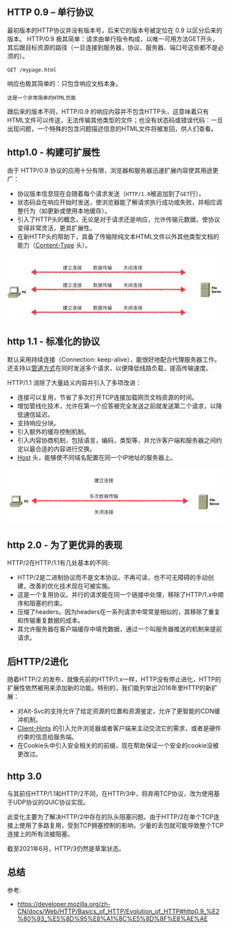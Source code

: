 
## HTTP 0.9 – 单行协议

最初版本的HTTP协议并没有版本号，后来它的版本号被定位在 0.9 以区分后来的版本。 HTTP/0.9 极其简单：请求由单行指令构成，以唯一可用方法GET开头，其后跟目标资源的路径（一旦连接到服务器，协议、服务器、端口号这些都不是必须的）。
```
GET /mypage.html
```

响应也极其简单的：只包含响应文档本身。

```
这是一个非常简单的HTML页面
```


跟后来的版本不同，HTTP/0.9 的响应内容并不包含HTTP头，这意味着只有HTML文件可以传送，无法传输其他类型的文件；也没有状态码或错误代码：一旦出现问题，一个特殊的包含问题描述信息的HTML文件将被发回，供人们查看。

## http1.0 - 构建可扩展性

由于 HTTP/0.9 协议的应用十分有限，浏览器和服务器迅速扩展内容使其用途更广：

*   协议版本信息现在会随着每个请求发送（`HTTP/1.0`被追加到了`GET`行）。
*   状态码会在响应开始时发送，使浏览器能了解请求执行成功或失败，并相应调整行为（如更新或使用本地缓存）。
*   引入了HTTP头的概念，无论是对于请求还是响应，允许传输元数据，使协议变得非常灵活，更具扩展性。
*   在新HTTP头的帮助下，具备了传输除纯文本HTML文件以外其他类型文档的能力（[Content-Type](https://developer.mozilla.org/zh-CN/docs/Web/HTTP/Headers/Content-Type) 头）。

![](./images/http1.0.png)


## http 1.1 - 标准化的协议

默认采用持续连接（Connection: keep-alive），能很好地配合代理服务器工作。
还支持以[管道方式](https://zh.wikipedia.org/wiki/HTTP%E7%AE%A1%E7%BA%BF%E5%8C%96 "HTTP管线化")在同时发送多个请求，以便降低线路负载，提高传输速度。

HTTP/1.1 消除了大量歧义内容并引入了多项改进：

*   连接可以复用，节省了多次打开TCP连接加载网页文档资源的时间。
*   增加管线化技术，允许在第一个应答被完全发送之前就发送第二个请求，以降低通信延迟。
*   支持响应分块。
*   引入额外的缓存控制机制。
*   引入内容协商机制，包括语言，编码，类型等，并允许客户端和服务器之间约定以最合适的内容进行交换。
*   [Host](https://developer.mozilla.org/zh-CN/docs/Web/HTTP/Headers/Host) 头，能够使不同域名配置在同一个IP地址的服务器上。

![](./images/http1.1.png)


## http 2.0 - 为了更优异的表现

HTTP/2在HTTP/1.1有几处基本的不同:

*   HTTP/2是二进制协议而不是文本协议。不再可读，也不可无障碍的手动创建，改善的优化技术现在可被实施。
*   这是一个复用协议。并行的请求能在同一个链接中处理，移除了HTTP/1.x中顺序和阻塞的约束。
*   压缩了headers。因为headers在一系列请求中常常是相似的，其移除了重复和传输重复数据的成本。
*   其允许服务器在客户端缓存中填充数据，通过一个叫服务器推送的机制来提前请求。


##  后HTTP/2进化 

随着HTTP/2.的发布，就像先前的HTTP/1.x一样，HTTP没有停止进化，HTTP的扩展性依然被用来添加新的功能。特别的，我们能列举出2016年里HTTP的新扩展：

*   对Alt-Svc的支持允许了给定资源的位置和资源鉴定，允许了更智能的CDN缓冲机制。
*   [Client-Hints](https://developer.mozilla.org/zh-CN/docs/Web/HTTP/Headers/Client-Hints "This is a link to an unwritten page") 的引入允许浏览器或者客户端来主动交流它的需求，或者是硬件约束的信息给服务端。
*   在Cookie头中引入安全相关的的前缀，现在帮助保证一个安全的cookie没被更改过。

## http 3.0

与其前任HTTP/1.1和HTTP/2不同，在HTTP/3中，将弃用TCP协议，改为使用基于UDP协议的QUIC协议实现。

此变化主要为了解决HTTP/2中存在的队头阻塞问题。由于HTTP/2在单个TCP连接上使用了多路复用，受到TCP拥塞控制的影响，少量的丢包就可能导致整个TCP连接上的所有流被阻塞。

截至2021年6月，HTTP/3仍然是草案状态。

## 总结

参考:
- https://developer.mozilla.org/zh-CN/docs/Web/HTTP/Basics_of_HTTP/Evolution_of_HTTP#http0.9_%E2%80%93_%E5%8D%95%E8%A1%8C%E5%8D%8F%E8%AE%AE
